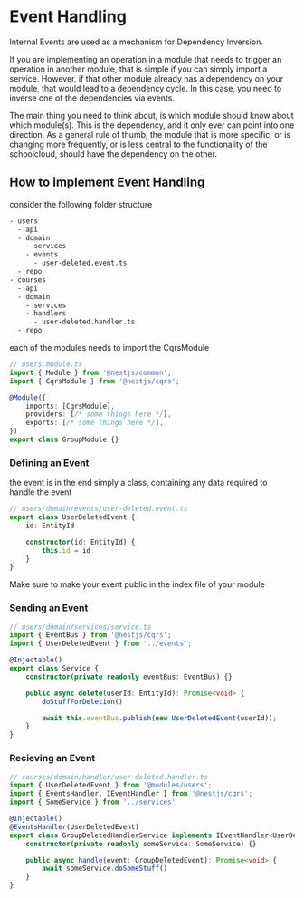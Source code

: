# Event Handling

Internal Events are used as a mechanism for Dependency Inversion.

If you are implementing an operation in a module that needs to trigger an operation in another module, that is simple if you can simply import a service. However, if that other module already has a dependency on your module, that would lead to a dependency cycle. In this case, you need to inverse one of the dependencies via events.

The main thing you need to think about, is which module should know about which module(s). This is the dependency, and it only ever can point into one direction. As a general rule of thumb, the module that is more specific, or is changing more frequently, or is less central to the functionality of the schoolcloud, should have the dependency on the other.

## How to implement Event Handling

consider the following folder structure

``` txt
- users
  - api
  - domain
    - services
    - events
      - user-deleted.event.ts
  - repo
- courses
  - api
  - domain
    - services
    - handlers
      - user-deleted.handler.ts
  - repo
```

each of the modules needs to import the CqrsModule

``` ts
// users.module.ts
import { Module } from '@nestjs/common';
import { CqrsModule } from '@nestjs/cqrs';

@Module({
    imports: [CqrsModule],
    providers: [/* some things here */],
    exports: [/* some things here */],
})
export class GroupModule {}
```

### Defining an Event

the event is in the end simply a class, containing any data required to handle the event

``` ts
// users/domain/events/user-deleted.event.ts
export class UserDeletedEvent {
    id: EntityId

    constructor(id: EntityId) {
        this.id = id
    }
}
```

Make sure to make your event public in the index file of your module

### Sending an Event

``` ts
// users/domain/services/service.ts
import { EventBus } from '@nestjs/cqrs';
import { UserDeletedEvent } from '../events';

@Injectable()
export class Service {
    constructor(private readonly eventBus: EventBus) {}

    public async delete(userId: EntityId): Promise<void> {
        doStuffForDeletion()

        await this.eventBus.publish(new UserDeletedEvent(userId));
    }
}
```

### Recieving an Event

``` ts
// courses/domain/handler/user-deleted.handler.ts
import { UserDeletedEvent } from '@modules/users';
import { EventsHandler, IEventHandler } from '@nestjs/cqrs';
import { SomeService } from '../services'

@Injectable()
@EventsHandler(UserDeletedEvent)
export class GroupDeletedHandlerService implements IEventHandler<UserDeletedEvent> {
    constructor(private readonly someService: SomeService) {}

    public async handle(event: GroupDeletedEvent): Promise<void> {
        await someService.doSomeStuff()
    }
}
```
